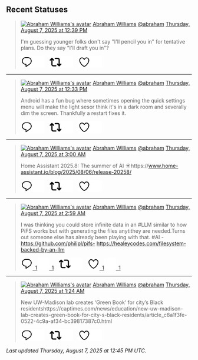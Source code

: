 ## Recent Statuses

> <a href="https://indieweb.social/@abraham"><img alt="Abraham Williams's avatar" src="https://cdn.masto.host/indiewebsocial/accounts/avatars/109/292/540/382/343/163/original/d00f2e03ce9c85b1.jpg" height="24" width="24" ></a> [Abraham Williams](https://indieweb.social/@abraham) [@abraham](https://indieweb.social/@abraham) [Thursday, August 7, 2025 at 12:39 PM](https://indieweb.social/@abraham/114987524691465675)
>
> I&#39;m guessing younger folks don&#39;t say &quot;I&#39;ll pencil you in&quot; for tentative plans. Do they say &quot;I&#39;ll draft you in&quot;?
>
> [![Reply](./images/reply_light.svg#gh-light-mode-only "Reply")](https://indieweb.social/@abraham/114987524691465675#gh-light-mode-only)[![Reply](./images/reply.svg#gh-dark-mode-only "Reply")](https://indieweb.social/@abraham/114987524691465675#gh-dark-mode-only)&emsp;[![Boost](./images/retweet_light.svg#gh-light-mode-only "Boost")](https://indieweb.social/@abraham/114987524691465675#gh-light-mode-only)[![Boost](./images/retweet.svg#gh-dark-mode-only "Boost")](https://indieweb.social/@abraham/114987524691465675#gh-dark-mode-only)&emsp;[![Favorite](./images/like_light.svg#gh-light-mode-only "Favorite")](https://indieweb.social/@abraham/114987524691465675#gh-light-mode-only)[![Favorite](./images/like.svg#gh-dark-mode-only "Favorite")](https://indieweb.social/@abraham/114987524691465675#gh-dark-mode-only)


---

> <a href="https://indieweb.social/@abraham"><img alt="Abraham Williams's avatar" src="https://cdn.masto.host/indiewebsocial/accounts/avatars/109/292/540/382/343/163/original/d00f2e03ce9c85b1.jpg" height="24" width="24" ></a> [Abraham Williams](https://indieweb.social/@abraham) [@abraham](https://indieweb.social/@abraham) [Thursday, August 7, 2025 at 12:33 PM](https://indieweb.social/@abraham/114987499344629196)
>
> Android has a fun bug where sometimes opening the quick settings menu will make the light sesor think it&#39;s in a dark room and severally dim the screen. Thankfully a restart fixes it.
>
> [![Reply](./images/reply_light.svg#gh-light-mode-only "Reply")](https://indieweb.social/@abraham/114987499344629196#gh-light-mode-only)[![Reply](./images/reply.svg#gh-dark-mode-only "Reply")](https://indieweb.social/@abraham/114987499344629196#gh-dark-mode-only)&emsp;[![Boost](./images/retweet_light.svg#gh-light-mode-only "Boost")](https://indieweb.social/@abraham/114987499344629196#gh-light-mode-only)[![Boost](./images/retweet.svg#gh-dark-mode-only "Boost")](https://indieweb.social/@abraham/114987499344629196#gh-dark-mode-only)&emsp;[![Favorite](./images/like_light.svg#gh-light-mode-only "Favorite")](https://indieweb.social/@abraham/114987499344629196#gh-light-mode-only)[![Favorite](./images/like.svg#gh-dark-mode-only "Favorite")](https://indieweb.social/@abraham/114987499344629196#gh-dark-mode-only)


---

> <a href="https://indieweb.social/@abraham"><img alt="Abraham Williams's avatar" src="https://cdn.masto.host/indiewebsocial/accounts/avatars/109/292/540/382/343/163/original/d00f2e03ce9c85b1.jpg" height="24" width="24" ></a> [Abraham Williams](https://indieweb.social/@abraham) [@abraham](https://indieweb.social/@abraham) [Thursday, August 7, 2025 at 3:00 AM](https://indieweb.social/@abraham/114985248763017960)
>
> Home Assistant 2025.8: The summer of AI ☀️https://www.home-assistant.io/blog/2025/08/06/release-20258/
>
> [![Reply](./images/reply_light.svg#gh-light-mode-only "Reply")](https://indieweb.social/@abraham/114985248763017960#gh-light-mode-only)[![Reply](./images/reply.svg#gh-dark-mode-only "Reply")](https://indieweb.social/@abraham/114985248763017960#gh-dark-mode-only)&emsp;[![Boost](./images/retweet_light.svg#gh-light-mode-only "Boost")](https://indieweb.social/@abraham/114985248763017960#gh-light-mode-only)[![Boost](./images/retweet.svg#gh-dark-mode-only "Boost")](https://indieweb.social/@abraham/114985248763017960#gh-dark-mode-only)&emsp;[![Favorite](./images/like_light.svg#gh-light-mode-only "Favorite")](https://indieweb.social/@abraham/114985248763017960#gh-light-mode-only)[![Favorite](./images/like.svg#gh-dark-mode-only "Favorite")](https://indieweb.social/@abraham/114985248763017960#gh-dark-mode-only)


---

> <a href="https://indieweb.social/@abraham"><img alt="Abraham Williams's avatar" src="https://cdn.masto.host/indiewebsocial/accounts/avatars/109/292/540/382/343/163/original/d00f2e03ce9c85b1.jpg" height="24" width="24" ></a> [Abraham Williams](https://indieweb.social/@abraham) [@abraham](https://indieweb.social/@abraham) [Thursday, August 7, 2025 at 2:59 AM](https://indieweb.social/@abraham/114985243773767072)
>
> I was thinking you could store infinite data in an #LLM similar to how PiFS works but with generating the files anytithey are needed.Turns out someone else has already been playing with that. #AI - https://github.com/philipl/pifs- https://healeycodes.com/filesystem-backed-by-an-llm
>
> [![Reply](./images/reply_light.svg#gh-light-mode-only "Reply")&ensp;1](https://indieweb.social/@abraham/114985243773767072#gh-light-mode-only)[![Reply](./images/reply.svg#gh-dark-mode-only "Reply")&ensp;1](https://indieweb.social/@abraham/114985243773767072#gh-dark-mode-only)&emsp;[![Boost](./images/retweet_light.svg#gh-light-mode-only "Boost")](https://indieweb.social/@abraham/114985243773767072#gh-light-mode-only)[![Boost](./images/retweet.svg#gh-dark-mode-only "Boost")](https://indieweb.social/@abraham/114985243773767072#gh-dark-mode-only)&emsp;[![Favorite](./images/like_light.svg#gh-light-mode-only "Favorite")&ensp;1](https://indieweb.social/@abraham/114985243773767072#gh-light-mode-only)[![Favorite](./images/like.svg#gh-dark-mode-only "Favorite")&ensp;1](https://indieweb.social/@abraham/114985243773767072#gh-dark-mode-only)


---

> <a href="https://indieweb.social/@abraham"><img alt="Abraham Williams's avatar" src="https://cdn.masto.host/indiewebsocial/accounts/avatars/109/292/540/382/343/163/original/d00f2e03ce9c85b1.jpg" height="24" width="24" ></a> [Abraham Williams](https://indieweb.social/@abraham) [@abraham](https://indieweb.social/@abraham) [Thursday, August 7, 2025 at 1:24 AM](https://indieweb.social/@abraham/114984869269579924)
>
> New UW-Madison lab creates ‘Green Book’ for city’s Black residentshttps://captimes.com/news/education/new-uw-madison-lab-creates-green-book-for-city-s-black-residents/article_c8a1f3fe-0522-4c9a-af34-bc39817387c0.html
>
> [![Reply](./images/reply_light.svg#gh-light-mode-only "Reply")](https://indieweb.social/@abraham/114984869269579924#gh-light-mode-only)[![Reply](./images/reply.svg#gh-dark-mode-only "Reply")](https://indieweb.social/@abraham/114984869269579924#gh-dark-mode-only)&emsp;[![Boost](./images/retweet_light.svg#gh-light-mode-only "Boost")](https://indieweb.social/@abraham/114984869269579924#gh-light-mode-only)[![Boost](./images/retweet.svg#gh-dark-mode-only "Boost")](https://indieweb.social/@abraham/114984869269579924#gh-dark-mode-only)&emsp;[![Favorite](./images/like_light.svg#gh-light-mode-only "Favorite")](https://indieweb.social/@abraham/114984869269579924#gh-light-mode-only)[![Favorite](./images/like.svg#gh-dark-mode-only "Favorite")](https://indieweb.social/@abraham/114984869269579924#gh-dark-mode-only)


_Last updated Thursday, August 7, 2025 at 12:45 PM UTC._
